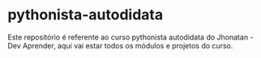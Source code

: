 # pythonista-autodidata
Este repositório é referente ao curso pythonista autodidata do Jhonatan - Dev Aprender, aqui vai estar todos os módulos e projetos do curso.
